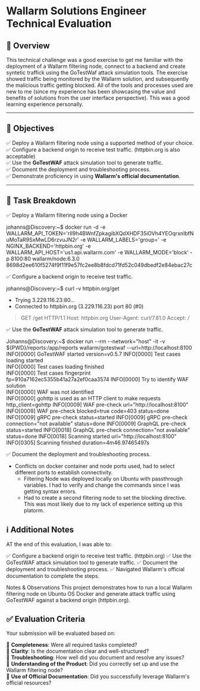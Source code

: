 # Wallarm Solutions Engineer Technical Evaluation

## 📌 Overview

This technical challenge was a good exercise to get me familiar with the deployment of a Wallarm filtering node, connect to a backend and create syntetic traffick using the GoTestWaf attack simulation tools. The exercise showed traffic being monitored by the Wallarm solution, and subsequently the malicious traffic getting blocked. All of the tools and processes used are new to me (since my experience has been showcasing the value and benefits of solutions from the user interface perspective). This was a good learning experience personally. 

---

## 🎯 Objectives



✅ Deploy a Wallarm filtering node using a supported method of your choice.  
✅ Configure a backend origin to receive test traffic. (httpbin.org is also acceptable)  
✅ Use the **GoTestWAF** attack simulation tool to generate traffic.  
✅ Document the deployment and troubleshooting process.  
✅ Demonstrate proficiency in using **Wallarm's official documentation**.  

---

## 🚀 Task Breakdown

✅ Deploy a Wallarm filtering node using a Docker


johanns@Discovery:~$ docker run -d -e WALLARM_API_TOKEN='rII9h4BWnfZpkagibXQdXHDF35iOVh4YEOqrxnlbfNuMoTaR9SxMwLD6rzvuJN2r' -e WALLARM_LABELS='group=<GROUP>' -e NGINX_BACKEND='httpbin.org' -e WALLARM_API_HOST='us1.api.wallarm.com' -e WALLARM_MODE='block' -p 8100:80 wallarm/node:6.3.0
8698d2ee610f5274f9f11f9e57fc2ee8b8fdcd71fd52c049dbedf2e84ebac27c



✅ Configure a backend origin to receive test traffic. 


johanns@Discovery:~$ curl -v httpbin.org/get
*   Trying 3.229.116.23:80...
* Connected to httpbin.org (3.229.116.23) port 80 (#0)
> GET /get HTTP/1.1
> Host: httpbin.org
> User-Agent: curl/7.81.0
> Accept: */*



✅ Use the **GoTestWAF** attack simulation tool to generate traffic. 


Johanns@Discovery:~$ docker run --rm --network="host" -it -v ${PWD}/reports:/app/reports wallarm/gotestwaf   --url=http://localhost:8100
INFO[0000] GoTestWAF started                             version=v0.5.7
INFO[0000] Test cases loading started                   
INFO[0000] Test cases loading finished                  
INFO[0000] Test cases fingerprint                        fp=910a7162ec5355b41a27a2ef0caa3574
INFO[0000] Try to identify WAF solution                 
INFO[0000] WAF was not identified                       
INFO[0000] gohttp is used as an HTTP client to make requests  http_client=gohttp
INFO[0009] WAF pre-check                                 url="http://localhost:8100"
INFO[0009] WAF pre-check                                 blocked=true code=403 status=done
INFO[0009] gRPC pre-check                                status=started
INFO[0009] gRPC pre-check                                connection="not available" status=done
INFO[0009] GraphQL pre-check                             status=started
INFO[0018] GraphQL pre-check                             connection="not available" status=done
INFO[0018] Scanning started                              url="http://localhost:8100"
INFO[0305] Scanning finished                             duration=4m46.97465497s  

✅ Document the deployment and troubleshooting process.  


* Conflicts on docker container and node ports used, had to select different ports to establish connectivity.
    * Filtering Node was deployed locally on Ubuntu with passthrough variables. I had to verify and change the commands since I was getting syntax errors.
    * Had to create a second filtering node to set the blocking directive. This was most likely due to my lack of experience setting up this platorm.

## ℹ️ Additional Notes

AT the end of this evaluation, I was able to:


✅ Configure a backend origin to receive test traffic. (httpbin.org) 
✅ Use the GoTestWAF attack simulation tool to generate traffic.
✅ Document the deployment and troubleshooting process.
✅ Navigated Wallarm's official documentation to complete the steps.


Notes & Observations
This project demonstrates how to run a local Wallarm filtering node on Ubuntu OS Docker and generate attack traffic using GoTestWAF against a backend origin (httpbin.org).

    
## ✅ Evaluation Criteria

Your submission will be evaluated based on:

📌 **Completeness**: Were all required tasks completed?  
📌 **Clarity**: Is the documentation clear and well-structured?  
📌 **Troubleshooting**: How well did you document and resolve any issues?  
📌 **Understanding of the Product**: Did you correctly set up and use the Wallarm filtering node?  
📌 **Use of Official Documentation**: Did you successfully leverage Wallarm's official resources?  


